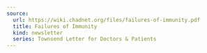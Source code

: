 ```yaml
---
source:
  url: https://wiki.chadnet.org/files/failures-of-immunity.pdf
  title: Failures of Immunity
  kind: newsletter
  series: Townsend Letter for Doctors & Patients
---
```

